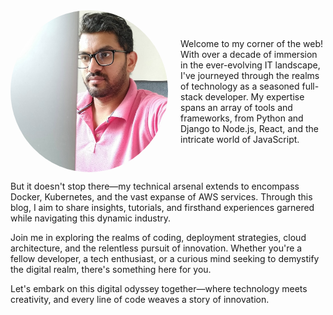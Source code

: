 <div style="display: flex; align-items: center;">
  <img src="./images/me.png" alt="Your Image Description" style="width: 50%; border-radius: 50%; margin-right: 20px;">

  <div>
    <p>Welcome to my corner of the web! With over a decade of immersion in the ever-evolving IT landscape, I've journeyed through the realms of technology as a seasoned full-stack developer. My expertise spans an array of tools and frameworks, from Python and Django to Node.js, React, and the intricate world of JavaScript.</p>
  </div>
</div>

But it doesn't stop there—my technical arsenal extends to encompass Docker, Kubernetes, and the vast expanse of AWS services. Through this blog, I aim to share insights, tutorials, and firsthand experiences garnered while navigating this dynamic industry.

Join me in exploring the realms of coding, deployment strategies, cloud architecture, and the relentless pursuit of innovation. Whether you're a fellow developer, a tech enthusiast, or a curious mind seeking to demystify the digital realm, there's something here for you.

Let's embark on this digital odyssey together—where technology meets creativity, and every line of code weaves a story of innovation.
